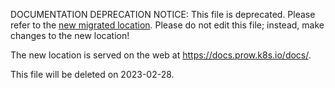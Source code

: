 DOCUMENTATION DEPRECATION NOTICE: This file is deprecated. Please refer to the
[new migrated
location](https://docs.prow.k8s.io/docs/components/plugins/approve/approvers/).
Please do not edit this file; instead, make changes to the new location!

The new location is served on the web at
https://docs.prow.k8s.io/docs/.

This file will be deleted on 2023-02-28.

